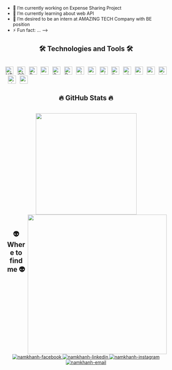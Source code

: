 - 🔭 I’m currently working on Expense Sharing Project 
- 🌱 I’m currently learning about web API
- 👯 I’m desired to be an intern at AMAZING TECH Company with BE position
- ⚡ Fun fact: ...
-->

<h2 align="center">🛠 Technologies and Tools 🛠</h2>
<br>
<!-- https://simpleicons.org/ -->
<span><img src="https://img.shields.io/badge/HTML5-282C34?logo=html5&logoColor=E34F26" alt="HTML5 logo" title="HTML5" height="25" /></span>
&nbsp;
<span><img src="https://img.shields.io/badge/CSS3-282C34?logo=css3&logoColor=1572B6" alt="CSS3 logo" title="CSS3" height="25" /></span>
&nbsp;
<span><img src="https://img.shields.io/badge/Bootstrap-282C34?logo=bootstrap&logoColor=7952B3" alt="Bootstrap logo" title="Bootstrap" height="25" /></span>
&nbsp;
<span><img src="https://img.shields.io/badge/C-282C34?logo=c&logoColor=#8B9CC" alt="c logo" title="c" height="25" /></span>
&nbsp;
<span><img src="https://img.shields.io/badge/CSharp-282C34?logo=csharp&logoColor=512BD4" alt="Csharp logo" title="C#" height="25" /></span>
&nbsp;
<span><img src="https://img.shields.io/badge/.NET-282C34?logo=dotnet&logoColor=512BD4" alt="Dotnet logo" title="Dotnet" height="25" /></span>
&nbsp;
<span><img src="https://img.shields.io/badge/MicrosoftSQLServer-282C34?logo=microsoftsqlserver&logoColor=CC2927" alt="microsoftsqlserver logo" title="microsoftsqlserver" height="25" /></span>
&nbsp;
<span><img src="https://img.shields.io/badge/MySQL-282C34?logo=mysql&logoColor=4479A1" alt="mysql logo" title="mysql" height="25" /></span>
&nbsp;
<span><img src="https://img.shields.io/badge/MicrosoftAzure-282C34?logo=microsoftazure&logoColor=0078D4" alt="microsoftazure logo" title="microsoftazure" height="25" /></span>
&nbsp;
<span><img src="https://img.shields.io/badge/Figma-282C34?logo=figma&logoColor=F24E1E" alt="figma logo" title="figma" height="25" /></span>
&nbsp;
<span><img src="https://img.shields.io/badge/Github-282C34?logo=github&logoColor=181717" alt="github logo" title="github" height="25" /></span>
&nbsp;
<span><img src="https://img.shields.io/badge/Oracle-282C34?logo=oracle&logoColor=F80000" alt="oracle logo" title="oracle" height="25" /></span>
&nbsp;
<span><img src="https://img.shields.io/badge/ApacheNetbeansIDE-282C34?logo=apachenetbeanside&logoColor=1B6AC6" alt="apachenetbeanside logo" title="apachenetbeanside" height="25" /></span>
&nbsp;
<span><img src="https://img.shields.io/badge/VisualStudio-282C34?logo=visualstudio&logoColor=5C2D91" alt="visualstudio logo" title="visualstudio" height="25" /></span>
&nbsp;
<span><img src="https://img.shields.io/badge/VisualStudioCode-282C34?logo=visualstudiocode&logoColor=4479A1" alt="visualstudiocode logo" title="visualstudiocode" height="25" /></span>
&nbsp;
<span><img src="https://img.shields.io/badge/MySQL-282C34?logo=mysql&logoColor=4479A1" alt="mysql logo" title="mysql" height="25" /></span>
&nbsp;

<br>
<h2 align="center">🔥 GitHub Stats 🔥</h2>
<!-- https://github.com/anuraghazra/github-readme-stats -->
<br>
<div align=center>
  <a href="#" title="namkhanh">
    <img width="315" align="center" src="https://github-readme-stats.vercel.app/api/top-langs/?username=namkhanh307&hide=c%23,powershell,Mathematica,Ruby,Objective-C,Objective-C%2b%2b,Cuda&title_color=61dafb&text_color=ffffff&icon_color=61dafb&bg_color=20232a&langs_count=8&layout=compact&border_color=61dafb&hide_border=true" />
  </a>
  <a href="#" title="namkhanh">
    <img align="right" width="434" src="https://github-readme-stats.vercel.app/api?username=namkhanh307&show_icons=true&theme=react&border_color=61dafb&hide_border=true" />
  </a>
</div>

<br>
<h2 align="center">👽 Where to find me 👽</h2>
<br>
<!-- https://icons8.com -->
<div align="center">
  <a href="https://www.facebook.com/namkhanh307" target="_blank">
    <img src="https://github.com/namkhanh307/namkhanh307/assets/114761500/b9416f4f-d260-4dec-8954-779755819e8e" alt="namkhanh-facebook" />
  </a>
  <a href="https://www.linkedin.com/in/namkhanh307/" target="_blank">
    <img src="https://github.com/namkhanh307/namkhanh307/assets/114761500/2ae1d154-b4fd-4c23-a275-9438b72c9b56)" alt="namkhanh-linkedin"/>
  </a>
  <a href="https://www.instagram.com/_apotosis_/" target="_blank">
    <img src="https://github.com/namkhanh307/namkhanh307/assets/114761500/e7096c3b-7c91-4b6d-a078-e86a21247ea1" alt="namkhanh-instagram" />
  </a>
  <a href="mailto:nguyenvietnamkhanhbl@gmail.com" target="top">
    <img src="https://github.com/namkhanh307/namkhanh307/assets/114761500/14e6beb6-81bb-46a3-a09a-1dddf51d7522" alt="namkhanh-email" />
  </a>
</div>


